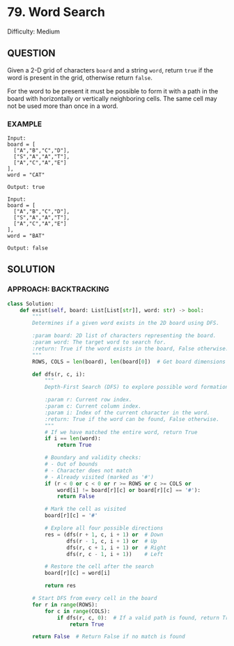 # 79. Word Search
Difficulty: Medium

## QUESTION

Given a 2-D grid of characters `board` and a string `word`, return `true` if the word is present in the grid, otherwise return `false`.

For the word to be present it must be possible to form it with a path in the board with horizontally or vertically neighboring cells. The same cell may not be used more than once in a word.

### EXAMPLE

```
Input: 
board = [
  ["A","B","C","D"],
  ["S","A","A","T"],
  ["A","C","A","E"]
],
word = "CAT"

Output: true
```

```
Input: 
board = [
  ["A","B","C","D"],
  ["S","A","A","T"],
  ["A","C","A","E"]
],
word = "BAT"

Output: false
```

## SOLUTION


### APPROACH: BACKTRACKING

```python
class Solution:
    def exist(self, board: List[List[str]], word: str) -> bool:
        """
        Determines if a given word exists in the 2D board using DFS.

        :param board: 2D list of characters representing the board.
        :param word: The target word to search for.
        :return: True if the word exists in the board, False otherwise.
        """
        ROWS, COLS = len(board), len(board[0])  # Get board dimensions

        def dfs(r, c, i):
            """
            Depth-First Search (DFS) to explore possible word formations.

            :param r: Current row index.
            :param c: Current column index.
            :param i: Index of the current character in the word.
            :return: True if the word can be found, False otherwise.
            """
            # If we have matched the entire word, return True
            if i == len(word):
                return True

            # Boundary and validity checks:
            # - Out of bounds
            # - Character does not match
            # - Already visited (marked as '#')
            if (r < 0 or c < 0 or r >= ROWS or c >= COLS or
                word[i] != board[r][c] or board[r][c] == '#'):
                return False

            # Mark the cell as visited
            board[r][c] = '#'

            # Explore all four possible directions
            res = (dfs(r + 1, c, i + 1) or  # Down
                   dfs(r - 1, c, i + 1) or  # Up
                   dfs(r, c + 1, i + 1) or  # Right
                   dfs(r, c - 1, i + 1))    # Left

            # Restore the cell after the search
            board[r][c] = word[i]

            return res

        # Start DFS from every cell in the board
        for r in range(ROWS):
            for c in range(COLS):
                if dfs(r, c, 0):  # If a valid path is found, return True
                    return True

        return False  # Return False if no match is found
```
